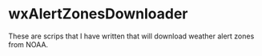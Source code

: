 # wxAlertZonesDownloader

These are scrips that I have written that will download weather alert zones from NOAA.